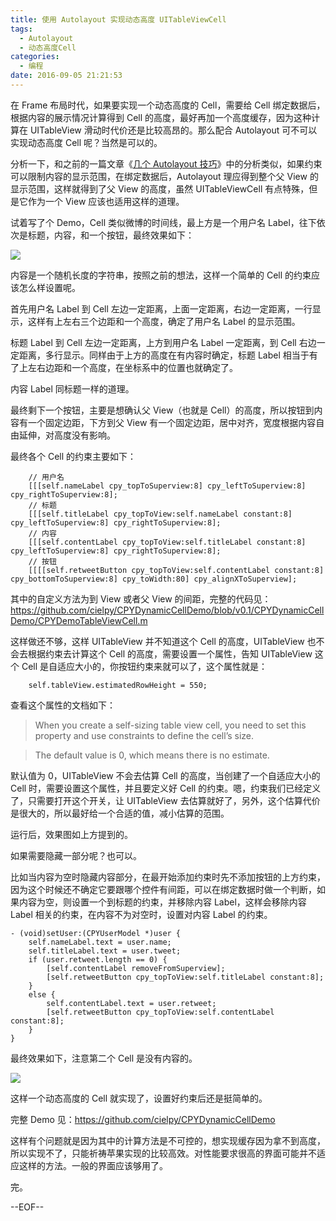 ```yaml
---
title: 使用 Autolayout 实现动态高度 UITableViewCell
tags:
  - Autolayout
  - 动态高度Cell
categories:
  - 编程
date: 2016-09-05 21:21:53
---
```


在 Frame 布局时代，如果要实现一个动态高度的 Cell，需要给 Cell 绑定数据后，根据内容的展示情况计算得到 Cell 的高度，最好再加一个高度缓存，因为这种计算在 UITableView 滑动时代价还是比较高昂的。那么配合 Autolayout 可不可以实现动态高度 Cell 呢？当然是可以的。

<!-- more -->

分析一下，和之前的一篇文章《[几个 Autolayout 技巧](https://imciel.com/2016/08/23/autolayout-tips/)》中的分析类似，如果约束可以限制内容的显示范围，在绑定数据后，Autolayout 理应得到整个父 View 的显示范围，这样就得到了父 View 的高度，虽然 UITableViewCell 有点特殊，但是它作为一个 View 应该也适用这样的道理。

试着写了个 Demo，Cell 类似微博的时间线，最上方是一个用户名 Label，往下依次是标题，内容，和一个按钮，最终效果如下：

![](https://i.imgur.com/oCDSoWs.jpg)


内容是一个随机长度的字符串，按照之前的想法，这样一个简单的 Cell 的约束应该怎么样设置呢。

首先用户名 Label 到 Cell 左边一定距离，上面一定距离，右边一定距离，一行显示，这样有上左右三个边距和一个高度，确定了用户名 Label 的显示范围。

标题 Label 到 Cell 左边一定距离，上方到用户名 Label 一定距离，到 Cell 右边一定距离，多行显示。同样由于上方的高度在有内容时确定，标题 Label 相当于有了上左右边距和一个高度，在坐标系中的位置也就确定了。

内容 Label 同标题一样的道理。

最终剩下一个按钮，主要是想确认父 View（也就是 Cell）的高度，所以按钮到内容有一个固定边距，下方到父 View 有一个固定边距，居中对齐，宽度根据内容自由延伸，对高度没有影响。

最终各个 Cell 的约束主要如下：

```
    // 用户名
    [[[self.nameLabel cpy_topToSuperview:8] cpy_leftToSuperview:8] cpy_rightToSuperview:8];
    // 标题
    [[[self.titleLabel cpy_topToView:self.nameLabel constant:8] cpy_leftToSuperview:8] cpy_rightToSuperview:8];
    // 内容
    [[[self.contentLabel cpy_topToView:self.titleLabel constant:8] cpy_leftToSuperview:8] cpy_rightToSuperview:8];
    // 按钮
    [[[[self.retweetButton cpy_topToView:self.contentLabel constant:8] cpy_bottomToSuperview:8] cpy_toWidth:80] cpy_alignXToSuperview];
```

其中的自定义方法为到 View 或者父 View 的间距，完整的代码见：https://github.com/cielpy/CPYDynamicCellDemo/blob/v0.1/CPYDynamicCellDemo/CPYDemoTableViewCell.m

这样做还不够，这样 UITableView 并不知道这个 Cell 的高度，UITableView 也不会去根据约束去计算这个 Cell 的高度，需要设置一个属性，告知 UITableView 这个 Cell 是自适应大小的，你按钮约束来就可以了，这个属性就是：

```
    self.tableView.estimatedRowHeight = 550;
```

查看这个属性的文档如下：

>When you create a self-sizing table view cell, you need to set this property and use constraints to define the cell’s size.

>The default value is 0, which means there is no estimate.

默认值为 0，UITableView 不会去估算 Cell 的高度，当创建了一个自适应大小的 Cell 时，需要设置这个属性，并且要定义好 Cell 的约束。嗯，约束我们已经定义了，只需要打开这个开关，让 UITableView 去估算就好了，另外，这个估算代价是很大的，所以最好给一个合适的值，减小估算的范围。

运行后，效果图如上方提到的。

如果需要隐藏一部分呢？也可以。

比如当内容为空时隐藏内容部分，在最开始添加约束时先不添加按钮的上方约束，因为这个时候还不确定它要跟哪个控件有间距，可以在绑定数据时做一个判断，如果内容为空，则设置一个到标题的约束，并移除内容 Label，这样会移除内容 Label 相关的约束，在内容不为对空时，设置对内容 Label 的约束。


```
- (void)setUser:(CPYUserModel *)user {
    self.nameLabel.text = user.name;
    self.titleLabel.text = user.tweet;
    if (user.retweet.length == 0) {
        [self.contentLabel removeFromSuperview];
        [self.retweetButton cpy_topToView:self.titleLabel constant:8];
    }
    else {
        self.contentLabel.text = user.retweet;
        [self.retweetButton cpy_topToView:self.contentLabel constant:8];
    }
}
```

最终效果如下，注意第二个 Cell 是没有内容的。

![](https://i.imgur.com/qM5W60f.jpg)

这样一个动态高度的 Cell 就实现了，设置好约束后还是挺简单的。

完整 Demo 见：https://github.com/cielpy/CPYDynamicCellDemo

这样有个问题就是因为其中的计算方法是不可控的，想实现缓存因为拿不到高度，所以实现不了，只能祈祷苹果实现的比较高效。对性能要求很高的界面可能并不适应这样的方法。一般的界面应该够用了。

完。

--EOF--


